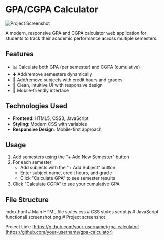 # GPA/CGPA Calculator

![Project Screenshot](/screenshot.png) <!-- Add your screenshot here -->

A modern, responsive GPA and CGPA calculator web application for students to track their academic performance across multiple semesters.

## Features

- 📊 Calculate both GPA (per semester) and CGPA (cumulative)
- ➕ Add/remove semesters dynamically
- 📝 Add/remove subjects with credit hours and grades
- 🎨 Clean, intuitive UI with responsive design
- 📱 Mobile-friendly interface

## Technologies Used
- **Frontend**: HTML5, CSS3, JavaScript
- **Styling**: Modern CSS with variables
- **Responsive Design**: Mobile-first approach

## Usage

1. Add semesters using the "+ Add New Semester" button
2. For each semester:
   - Add subjects with the "+ Add Subject" button
   - Enter subject name, credit hours, and grade
   - Click "Calculate GPA" to see semester results
3. Click "Calculate CGPA" to see your cumulative GPA

## File Structure
index.html # Main HTML file
styles.css # CSS styles
script.js # JavaScript functionali
screenshot.png # Project screenshot

Project Link: [https://github.com/your-username/gpa-calculator](https://github.com/your-username/gpa-calculator)
